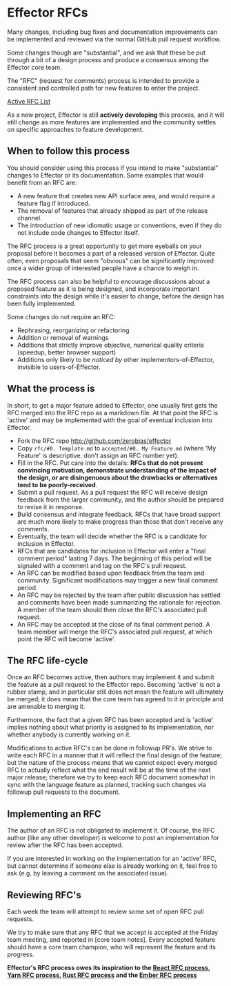 # Effector RFCs

Many changes, including bug fixes and documentation improvements can be
implemented and reviewed via the normal GitHub pull request workflow.

Some changes though are "substantial", and we ask that these be put
through a bit of a design process and produce a consensus among the Effector
core team.

The "RFC" (request for comments) process is intended to provide a
consistent and controlled path for new features to enter the project.

[Active RFC List](https://github.com/zerobias/effector/pulls?q=is%3Aopen+is%3Apr+label%3ARFC)

As a new project, Effector is still **actively developing** this process,
and it will still change as more features are implemented and the
community settles on specific approaches to feature development.

## When to follow this process

You should consider using this process if you intend to make "substantial"
changes to Effector or its documentation. Some examples that would benefit
from an RFC are:

- A new feature that creates new API surface area, and would
  require a feature flag if introduced.
- The removal of features that already shipped as part of the release
  channel.
- The introduction of new idiomatic usage or conventions, even if they
  do not include code changes to Effector itself.

The RFC process is a great opportunity to get more eyeballs on your proposal
before it becomes a part of a released version of Effector. Quite often, even
proposals that seem "obvious" can be significantly improved once a wider
group of interested people have a chance to weigh in.

The RFC process can also be helpful to encourage discussions about a proposed
feature as it is being designed, and incorporate important constraints into
the design while it's easier to change, before the design has been fully
implemented.

Some changes do not require an RFC:

- Rephrasing, reorganizing or refactoring
- Addition or removal of warnings
- Additions that strictly improve objective, numerical quality
  criteria (speedup, better browser support)
- Additions only likely to be _noticed by_ other implementors-of-Effector,
  invisible to users-of-Effector.

## What the process is

In short, to get a major feature added to Effector, one usually first gets
the RFC merged into the RFC repo as a markdown file. At that point the RFC
is 'active' and may be implemented with the goal of eventual inclusion
into Effector.

- Fork the RFC repo http://github.com/zerobias/effector
- Copy `rfc/#0. Template.md` to `accepted/#0. My Feature.md` (where
  'My Feature' is descriptive. don't assign an RFC number yet).
- Fill in the RFC. Put care into the details: **RFCs that do not
  present convincing motivation, demonstrate understanding of the
  impact of the design, or are disingenuous about the drawbacks or
  alternatives tend to be poorly-received**.
- Submit a pull request. As a pull request the RFC will receive design
  feedback from the larger community, and the author should be prepared
  to revise it in response.
- Build consensus and integrate feedback. RFCs that have broad support
  are much more likely to make progress than those that don't receive any
  comments.
- Eventually, the team will decide whether the RFC is a candidate
  for inclusion in Effector.
- RFCs that are candidates for inclusion in Effector will enter a "final comment
  period" lasting 7 days. The beginning of this period will be signaled with a
  comment and tag on the RFC's pull request.
- An RFC can be modified based upon feedback from the team and community.
  Significant modifications may trigger a new final comment period.
- An RFC may be rejected by the team after public discussion has settled
  and comments have been made summarizing the rationale for rejection. A member of
  the team should then close the RFC's associated pull request.
- An RFC may be accepted at the close of its final comment period. A team
  member will merge the RFC's associated pull request, at which point the RFC will
  become 'active'.

## The RFC life-cycle

Once an RFC becomes active, then authors may implement it and submit the
feature as a pull request to the Effector repo. Becoming 'active' is not a rubber
stamp, and in particular still does not mean the feature will ultimately
be merged; it does mean that the core team has agreed to it in principle
and are amenable to merging it.

Furthermore, the fact that a given RFC has been accepted and is
'active' implies nothing about what priority is assigned to its
implementation, nor whether anybody is currently working on it.

Modifications to active RFC's can be done in followup PR's. We strive
to write each RFC in a manner that it will reflect the final design of
the feature; but the nature of the process means that we cannot expect
every merged RFC to actually reflect what the end result will be at
the time of the next major release; therefore we try to keep each RFC
document somewhat in sync with the language feature as planned,
tracking such changes via followup pull requests to the document.

## Implementing an RFC

The author of an RFC is not obligated to implement it. Of course, the
RFC author (like any other developer) is welcome to post an
implementation for review after the RFC has been accepted.

If you are interested in working on the implementation for an 'active'
RFC, but cannot determine if someone else is already working on it,
feel free to ask (e.g. by leaving a comment on the associated issue).

## Reviewing RFC's

Each week the team will attempt to review some set of open RFC
pull requests.

We try to make sure that any RFC that we accept is accepted at the
Friday team meeting, and reported in [core team notes]. Every
accepted feature should have a core team champion, who will represent
the feature and its progress.

**Effector's RFC process owes its inspiration to the [React RFC process], [Yarn RFC process], [Rust RFC process] and the [Ember RFC process]**

[react rfc process]: https://github.com/reactjs/rfcs
[yarn rfc process]: https://github.com/yarnpkg/rfcs
[rust rfc process]: https://github.com/rust-lang/rfcs
[ember rfc process]: https://github.com/emberjs/rfcs
